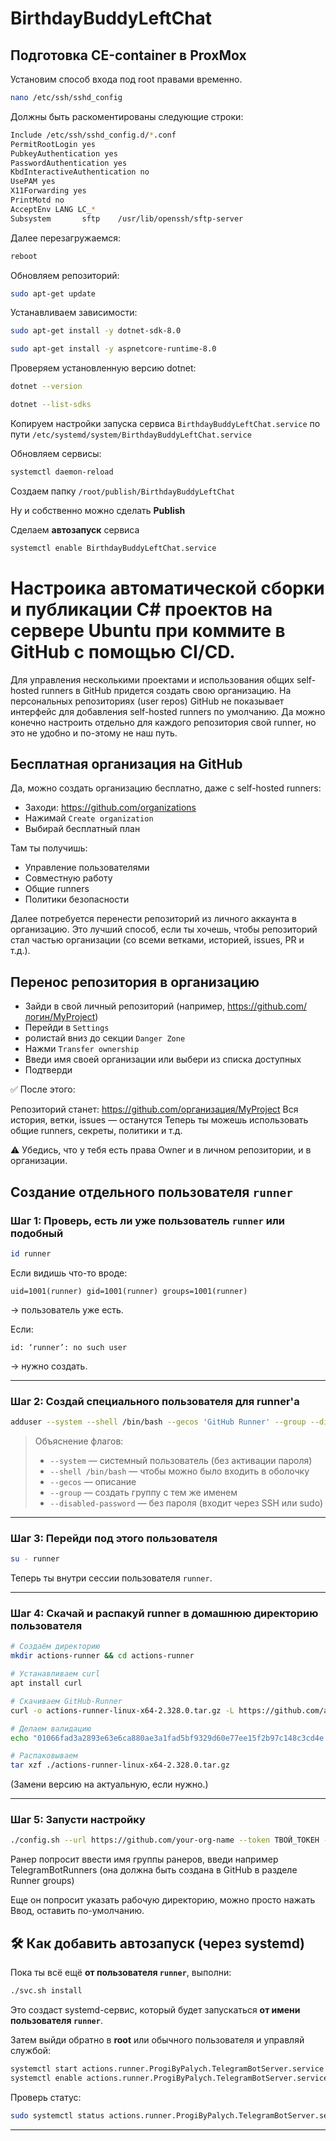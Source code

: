 # BirthdayBuddyLeftChat

## Подготовка СЕ-container в ProxMox
Установим способ входа под root правами временно.

```bash
nano /etc/ssh/sshd_config
```

Должны быть раскоментированы следующие строки:

```bash
Include /etc/ssh/sshd_config.d/*.conf
PermitRootLogin yes
PubkeyAuthentication yes
PasswordAuthentication yes
KbdInteractiveAuthentication no
UsePAM yes
X11Forwarding yes
PrintMotd no
AcceptEnv LANG LC_*
Subsystem       sftp    /usr/lib/openssh/sftp-server
```

Далее перезагружаемся:

```bash
reboot
```

Обновляем репозиторий:

```bash
sudo apt-get update
```

Устанавливаем зависимости:

```bash
sudo apt-get install -y dotnet-sdk-8.0

sudo apt-get install -y aspnetcore-runtime-8.0
```

Проверяем установленную версию dotnet:

```bash
dotnet --version

dotnet --list-sdks
```

Копируем настройки запуска сервиса ```BirthdayBuddyLeftChat.service``` по пути ```/etc/systemd/system/BirthdayBuddyLeftChat.service```

Обновляем сервисы:

```bash
systemctl daemon-reload
```

Создаем папку ```/root/publish/BirthdayBuddyLeftChat```

Ну и собственно можно сделать **Publish**

Сделаем **автозапуск** сервиса
```bash
systemctl enable BirthdayBuddyLeftChat.service
```

# Настроика автоматической сборки и публикации C# проектов на сервере Ubuntu при коммите в GitHub с помощью CI/CD.

Для управления несколькими проектами и использования общих self-hosted runners в GitHub придется создать свою организацию. На персональных репозиториях (user repos) GitHub не показывает интерфейс для добавления self-hosted runners по умолчанию. Да можно конечно настроить отдельно для каждого репозитория свой runner, но это не удобно и по-этому не наш путь.

## Бесплатная организация на GitHub
Да, можно создать организацию бесплатно, даже с self-hosted runners:

+ Заходи: https://github.com/organizations
+ Нажимай ```Create organization```
+ Выбирай бесплатный план

Там ты получишь:

+ Управление пользователями
+ Совместную работу
+ Общие runners
+ Политики безопасности

Далее потребуется перенести репозиторий из личного аккаунта в организацию.
Это лучший способ, если ты хочешь, чтобы репозиторий стал частью организации (со всеми ветками, историей, issues, PR и т.д.).

## Перенос репозитория в организацию
+ Зайди в свой личный репозиторий (например, https://github.com/логин/MyProject)
+ Перейди в ```Settings```
+ ролистай вниз до секции ```Danger Zone```
+ Нажми ```Transfer ownership```
+ Введи имя своей организации или выбери из списка доступных
+ Подтверди

✅ После этого:

Репозиторий станет: https://github.com/организация/MyProject
Вся история, ветки, issues — останутся
Теперь ты можешь использовать общие runners, секреты, политики и т.д.

⚠️ Убедись, что у тебя есть права Owner и в личном репозитории, и в организации. 

## Создание отдельного пользователя `runner`

### Шаг 1: Проверь, есть ли уже пользователь `runner` или подобный

```bash
id runner
```

Если видишь что-то вроде:
```
uid=1001(runner) gid=1001(runner) groups=1001(runner)
```
→ пользователь уже есть.

Если:
```
id: ‘runner’: no such user
```
→ нужно создать.

---

### Шаг 2: Создай специального пользователя для runner'а

```bash
adduser --system --shell /bin/bash --gecos 'GitHub Runner' --group --disabled-password --home /home/runner runner
```

> Объяснение флагов:
> - `--system` — системный пользователь (без активации пароля)
> - `--shell /bin/bash` — чтобы можно было входить в оболочку
> - `--gecos` — описание
> - `--group` — создать группу с тем же именем
> - `--disabled-password` — без пароля (входит через SSH или sudo)

---

### Шаг 3: Перейди под этого пользователя

```bash
su - runner
```

Теперь ты внутри сессии пользователя `runner`.

---

### Шаг 4: Скачай и распакуй runner **в домашнюю директорию пользователя**

```bash
# Создаём директорию
mkdir actions-runner && cd actions-runner

# Устанавливаем curl
apt install curl

# Скачиваем GitHub-Runner
curl -o actions-runner-linux-x64-2.328.0.tar.gz -L https://github.com/actions/runner/releases/download/v2.328.0/actions-runner-linux-x64-2.328.0.tar.gz

# Делаем валидацию
echo "01066fad3a2893e63e6ca880ae3a1fad5bf9329d60e77ee15f2b97c148c3cd4e  actions-runner-linux-x64-2.328.0.tar.gz" | shasum -a 256 -c

# Распаковываем
tar xzf ./actions-runner-linux-x64-2.328.0.tar.gz
```

(Замени версию на актуальную, если нужно.)

---

### Шаг 5: Запусти настройку

```bash
./config.sh --url https://github.com/your-org-name --token ТВОЙ_ТОКЕН --name "TelegramBotServer" --labels Ubuntu,x64,dotnet
```

Ранер попросит ввести имя группы ранеров, введи например TelegramBotRunners (она должна быть создана в GitHub в разделе Runner groups)

Еще он попросит указать рабочую директорию, можно просто нажать Ввод, оставить по-умолчанию.

## 🛠️ Как добавить автозапуск (через systemd)

Пока ты всё ещё **от пользователя `runner`**, выполни:

```bash
./svc.sh install
```

Это создаст systemd-сервис, который будет запускаться **от имени пользователя `runner`**.

Затем выйди обратно в **root** или обычного пользователя и управляй службой:

```bash
systemctl start actions.runner.ProgiByPalych.TelegramBotServer.service
systemctl enable actions.runner.ProgiByPalych.TelegramBotServer.service
```

Проверь статус:

```bash
sudo systemctl status actions.runner.ProgiByPalych.TelegramBotServer.service
```

---
